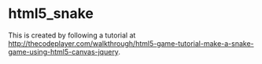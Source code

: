 # html5_snake

This is created by following a tutorial at http://thecodeplayer.com/walkthrough/html5-game-tutorial-make-a-snake-game-using-html5-canvas-jquery.

